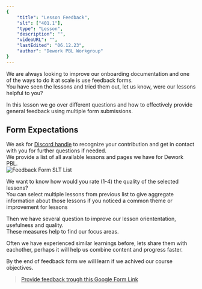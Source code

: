 ```yaml
---
{
    "title": "Lesson Feedback",
    "slt": ["401.1"],
    "type": "Lesson",
    "description": "",
    "videoURL": "",
    "lastEdited": "06.12.23",
    "author": "Dework PBL Workgroup"
}
---
```


We are always looking to improve our onboarding documentation and one of the ways to do it at scale is use feedback forms.  
You have seen the lessons and tried them out, let us know, were our lessons helpful to you?

In this lesson we go over different questions and how to effectively provide general feedback using multiple form submissions.

## Form Expectations
We ask for [Discord handle](https://support.discord.com/hc/en-us/articles/12620128861463-New-Usernames-Display-Names) to recognize your contribution and get in contact with you for further questions if needed.  
We provide a list of all available lessons and pages we have for Dework PBL.  
![Feedback Form SLT List](/Dework_PBL_Pictures/Module_401/Feedback_Form_SLT.png)

We want to know how would you rate (1-4) the quality of the selected lessons?  
You can select multiple lessons from previous list to give aggregate information about those lessons if you noticed a common theme or improvement for lessons

Then we have several question to improve our lesson oriententation, usefulness and quality.  
These measures help to find our focus areas.  

Often we have experienced similar learnings before, lets share them with eachother, perhaps it will help us combine content and progress faster.  

By the end of feedback form we will learn if we achived our course objectives.  

> [Provide feedback trough this Google Form Link](https://docs.google.com/forms/d/e/1FAIpQLScMKxVYILl1gPksYgE3ZrmbQl6x26hvu0b4wH4LzCQOwr9xUw/viewform)
